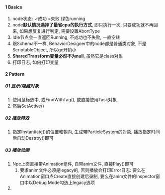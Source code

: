 

#### 1 Basics

1. node状态: ✓成功 ×失败 绿色running
2. node**默认情况选择了最省cpu的执行方式**, 即只执行一次, 只要成功就不再回来, 如果想反复进行判定, 需要设置AbortType
3. Idle节点会一直返回Running, 不成功也不失败, 一直空转
4. 跟Schema不一样, BehaviorDesigner中的node都是普通类对象, 不是ScriptableObject, 所以gc开销小
5. **SharedTransform变量必然不为null**, 虽然它是class对象
6. 打印日志, 如何打印变量



#### 2 Pattern

##### 01 显示/隐藏对象

1. 使用鼠标选中, 或FindWithTag(), 或直接使用Task对象
2. 然后SetActive()



##### 02 播放特效

1. 指定Instantiate()的位置和朝向, 生成带ParticleSystem的对象, 播放指定时间后自动Destroy()即可



##### 03 播放动画

1. Npc上面直接带Animation组件, 自带anim文件, 直接Play()即可
   1. 要求anim文件必须是legacy的, 否则播放会打印Error日志: 要么在Animation窗口点Create直接创建后录制, 要么在anim文件的Inspector窗口中以Debug Mode勾选上legacy选项
2. 
